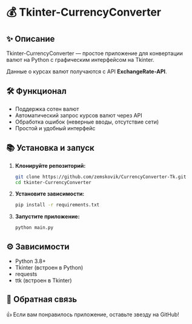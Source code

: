 # 💰 Tkinter-CurrencyConverter

## ✨ Описание
Tkinter-CurrencyConverter — простое приложение для конвертации валют на Python с графическим интерфейсом на Tkinter.  

Данные о курсах валют получаются с API **ExchangeRate-API**.

## 🛠 Функционал
- Поддержка сотен валют
- Автоматический запрос курсов валют через API
- Обработка ошибок (неверные вводы, отсутствие сети)
- Простой и удобный интерфейс

## 📚 Установка и запуск
1. **Клонируйте репозиторий:**
   ```sh
   git clone https://github.com/zemskovik/CurrencyConverter-Tk.git
   cd tkinter-CurrencyConverter

2. **Установите зависимости:**
    ```sh
    pip install -r requirements.txt

3. **Запустите приложение:**
    ```sh
    python main.py

## ⚙️ Зависимости
- Python 3.8+
- Tkinter (встроен в Python)
- requests
- ttk (встроен в Tkinter)

## 🌟 Обратная связь
👍 Если вам понравилось приложение, оставьте звезду на GitHub!
